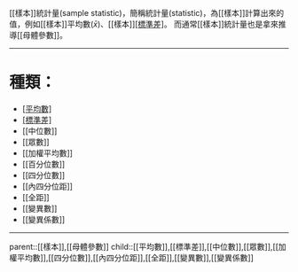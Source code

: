 [[樣本]]統計量(sample statistic)，簡稱統計量(statistic)，為[[樣本]]計算出來的值，例如[[樣本]]平均數($\bar{x}$)、[[樣本]][[標準差]]($S$)。
而通常[[樣本]]統計量也是拿來推導[[母體參數]]。
- - -
# 種類：
- [[平均數]]($\bar{x}$)
- [[標準差]]($S$)
- [[中位數]]
- [[眾數]]
- [[加權平均數]]
- [[百分位數]]
- [[四分位數]]
- [[內四分位距]]
- [[全距]]
- [[變異數]]
- [[變異係數]]
- - -
parent::[[樣本]],[[母體參數]]
child::[[平均數]],[[標準差]],[[中位數]],[[眾數]],[[加權平均數]],[[四分位數]],[[內四分位距]],[[全距]],[[變異數]],[[變異係數]]